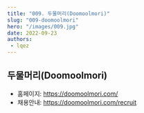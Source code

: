 ```yaml
---
title: "009. 두물머리(Doomoolmori)"
slug: "009-doomoolmori"
hero: "/images/009.jpg"
date: 2022-09-23
authors:
 - lqez
---
```


## 두물머리(Doomoolmori)

 - 홈페이지: <https://doomoolmori.com/>
 - 채용안내: <https://doomoolmori.com/recruit>

